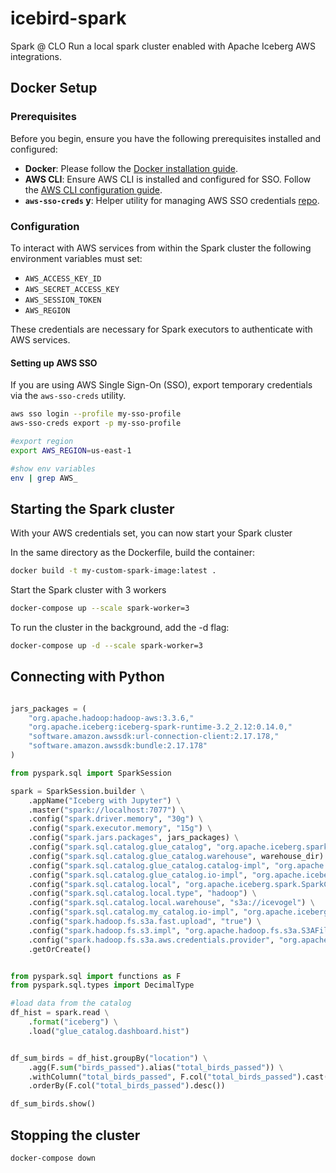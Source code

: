 # icebird-spark

Spark @ CLO
Run a local spark cluster enabled with Apache Iceberg AWS integrations.

## Docker Setup

### Prerequisites

Before you begin, ensure you have the following prerequisites installed and configured:

- **Docker**: Please follow the [Docker installation guide](https://docs.docker.com/get-docker/).
- **AWS CLI**: Ensure AWS CLI is installed and configured for SSO. Follow the [AWS CLI configuration guide](https://docs.aws.amazon.com/cli/latest/userguide/cli-configure-sso.html).
- **`aws-sso-creds` y**: Helper utility for managing AWS SSO credentials [repo](https://github.com/jaxxstorm/aws-sso-creds).

### Configuration

To interact with AWS services from within the Spark cluster the following environment variables must set:

- `AWS_ACCESS_KEY_ID`
- `AWS_SECRET_ACCESS_KEY`
- `AWS_SESSION_TOKEN`
- `AWS_REGION`

These credentials are necessary for Spark executors to authenticate with AWS services.

#### Setting up AWS SSO 

If you are using AWS Single Sign-On (SSO), export temporary credentials via the `aws-sso-creds` utility. 

```sh
aws sso login --profile my-sso-profile
aws-sso-creds export -p my-sso-profile

#export region
export AWS_REGION=us-east-1

#show env variables
env | grep AWS_
```

## Starting the Spark cluster

With your AWS credentials set, you can now start your Spark cluster


In the same directory as the Dockerfile, build the container:
```sh
docker build -t my-custom-spark-image:latest .
```
Start the Spark cluster with 3 workers
```sh
docker-compose up --scale spark-worker=3
```
To run the cluster in the background, add the -d flag:
```sh
docker-compose up -d --scale spark-worker=3
```

## Connecting with Python

```python

jars_packages = (
    "org.apache.hadoop:hadoop-aws:3.3.6,"
    "org.apache.iceberg:iceberg-spark-runtime-3.2_2.12:0.14.0,"
    "software.amazon.awssdk:url-connection-client:2.17.178,"
    "software.amazon.awssdk:bundle:2.17.178"
)

from pyspark.sql import SparkSession

spark = SparkSession.builder \
    .appName("Iceberg with Jupyter") \
    .master("spark://localhost:7077") \
    .config("spark.driver.memory", "30g") \
    .config("spark.executor.memory", "15g") \
    .config("spark.jars.packages", jars_packages) \
    .config("spark.sql.catalog.glue_catalog", "org.apache.iceberg.spark.SparkCatalog") \
    .config("spark.sql.catalog.glue_catalog.warehouse", warehouse_dir) \
    .config("spark.sql.catalog.glue_catalog.catalog-impl", "org.apache.iceberg.aws.glue.GlueCatalog") \
    .config("spark.sql.catalog.glue_catalog.io-impl", "org.apache.iceberg.aws.s3.S3FileIO") \
    .config("spark.sql.catalog.local", "org.apache.iceberg.spark.SparkCatalog") \
    .config("spark.sql.catalog.local.type", "hadoop") \
    .config("spark.sql.catalog.local.warehouse", "s3a://icevogel") \
    .config("spark.sql.catalog.my_catalog.io-impl", "org.apache.iceberg.aws.s3.S3FileIO") \
    .config("spark.hadoop.fs.s3a.fast.upload", "true") \
    .config("spark.hadoop.fs.s3.impl", "org.apache.hadoop.fs.s3a.S3AFileSystem") \
    .config("spark.hadoop.fs.s3a.aws.credentials.provider", "org.apache.hadoop.fs.s3a.TemporaryAWSCredentialsProvider") \
    .getOrCreate()


from pyspark.sql import functions as F
from pyspark.sql.types import DecimalType

#load data from the catalog
df_hist = spark.read \
    .format("iceberg") \
    .load("glue_catalog.dashboard.hist")


df_sum_birds = df_hist.groupBy("location") \
    .agg(F.sum("birds_passed").alias("total_birds_passed")) \
    .withColumn("total_birds_passed", F.col("total_birds_passed").cast(DecimalType(18, 2))) \
    .orderBy(F.col("total_birds_passed").desc())

df_sum_birds.show()
```



## Stopping the cluster

```sh
docker-compose down
```